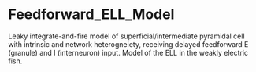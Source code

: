 # Feedforward_ELL_Model
Leaky integrate-and-fire model of superficial/intermediate pyramidal cell with intrinsic and network heterogneiety, receiving delayed feedforward E (granule) and I (interneuron) input. 
Model of the ELL in the weakly electric fish.
